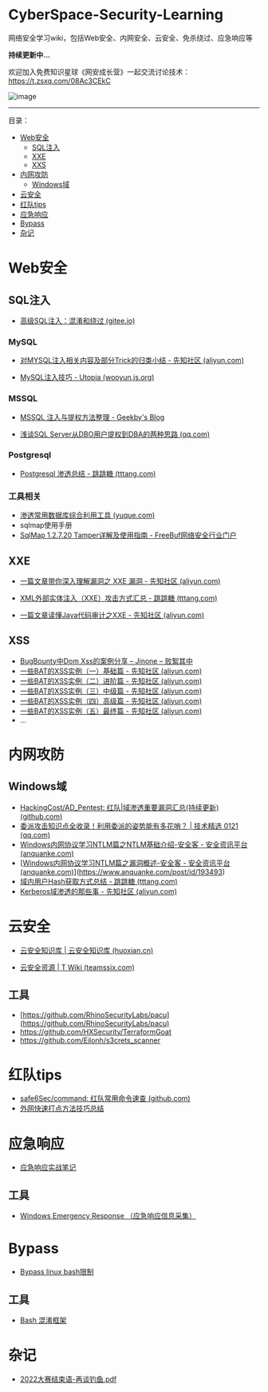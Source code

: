 # CyberSpace-Security-Learning
网络安全学习wiki，包括Web安全、内网安全、云安全、免杀绕过、应急响应等

**持续更新中...**

欢迎加入免费知识星球《网安成长营》一起交流讨论技术：https://t.zsxq.com/08Ac3CEkC

![image](https://user-images.githubusercontent.com/118149001/201599369-27d9e7b8-9f6d-4300-9028-87fb7759d434.png)






----------------------------------------------------------------
目录：
- [Web安全](#web安全)
    - [SQL注入](#sql注入)
    - [XXE](#xxe)
    - [XXS](#xss)
- [内网攻防](#内网攻防)
    - [Windows域](#windows域)
- [云安全](#云安全)
- [红队tips](#红队tips)
- [应急响应](#应急响应)
- [Bypass](#bypass)
- [杂记](#杂记)


# Web安全

## SQL注入

- [高级SQL注入：混淆和绕过 (gitee.io)](https://ernket.gitee.io/2020/02/06/高级SQL注入：混淆和绕过/)



### MySQL

- [对MYSQL注入相关内容及部分Trick的归类小结 - 先知社区 (aliyun.com)](https://xz.aliyun.com/t/7169)

- [MySQL注入技巧 - Utopia (wooyun.js.org)](https://wooyun.js.org/drops/MySQL注入技巧.html)



### MSSQL

- [MSSQL 注入与提权方法整理 - Geekby's Blog](https://www.geekby.site/2021/01/mssql注入与提权方法整理/)

- [浅谈SQL Server从DBO用户提权到DBA的两种思路 (qq.com)](https://mp.weixin.qq.com/s/y_h3GCWcYz7EW11Bz5OkLg)

  

### Postgresql

- [Postgresql 渗透总结 - 跳跳糖 (tttang.com)](https://tttang.com/archive/1547/)



### 工具相关

- [渗透常用数据库综合利用工具 (yuque.com)](https://www.yuque.com/xxxasec/odeznb/mahogt#vrKaQ)
- sqlmap使用手册
- [SqlMap 1.2.7.20 Tamper详解及使用指南 - FreeBuf网络安全行业门户](https://www.freebuf.com/sectool/179035.html)



## XXE

- [一篇文章带你深入理解漏洞之 XXE 漏洞 - 先知社区 (aliyun.com)](https://xz.aliyun.com/t/3357)

- [XML外部实体注入（XXE）攻击方式汇总 - 跳跳糖 (tttang.com)](https://tttang.com/archive/1813/)

- [一篇文章读懂Java代码审计之XXE - 先知社区 (aliyun.com)](https://xz.aliyun.com/t/7272)



## XSS

- [BugBounty中Dom Xss的案例分享 – Jinone – 败絮其中](https://jinone.github.io/bugbounty-dom-xss/)
- [一些BAT的XSS实例（一）基础篇 - 先知社区 (aliyun.com)](https://xz.aliyun.com/t/11677)
- [一些BAT的XSS实例（二）进阶篇 - 先知社区 (aliyun.com)](https://xz.aliyun.com/t/11681)
- [一些BAT的XSS实例（三）中级篇 - 先知社区 (aliyun.com)](https://xz.aliyun.com/t/11682)
- [一些BAT的XSS实例（四）高级篇 - 先知社区 (aliyun.com)](https://xz.aliyun.com/t/11705)
- [一些BAT的XSS实例（五）最终篇 - 先知社区 (aliyun.com)](https://xz.aliyun.com/t/11790)
- ...



# 内网攻防

## Windows域

- [HackingCost/AD_Pentest: 红队|域渗透重要漏洞汇总(持续更新) (github.com)](https://github.com/HackingCost/AD_Pentest)
- [委派攻击知识点全收录！利用委派的姿势能有多花哨？ | 技术精选 0121 (qq.com)](https://mp.weixin.qq.com/s/GdmnlsKJJXhElA4GuwxTKQ)
- [Windows内网协议学习NTLM篇之NTLM基础介绍-安全客 - 安全资讯平台 (anquanke.com)](https://www.anquanke.com/post/id/193149)
- [[Windows内网协议学习NTLM篇之漏洞概述-安全客 - 安全资讯平台 (anquanke.com)](https://www.anquanke.com/post/id/194514)](https://www.anquanke.com/post/id/193493)
- [域内用户Hash获取方式总结 - 跳跳糖 (tttang.com)](https://tttang.com/archive/1758/)
- [Kerberos域渗透的那些事 - 先知社区 (aliyun.com)](https://xz.aliyun.com/t/10189)





# 云安全

- [云安全知识库 | 云安全知识库 (huoxian.cn)](https://cloudsec.huoxian.cn/)

- [云安全资源 | T Wiki (teamssix.com)](https://wiki.teamssix.com/cloudsecurityresources/)

## 工具
- [https://github.com/RhinoSecurityLabs/pacu](https://github.com/RhinoSecurityLabs/pacu)
- https://github.com/HXSecurity/TerraformGoat
- https://github.com/Eilonh/s3crets_scanner



# 红队tips

- [safe6Sec/command: 红队常用命令速查 (github.com)](https://github.com/safe6Sec/command)
- [外网快速打点方法技巧总结](https://github.com/biggerduck/RedTeamNotes/blob/main/%E7%BA%A2%E9%98%9F%E5%9F%BA%E6%93%8D2-%E5%A4%96%E7%BD%91%E5%BF%AB%E9%80%9F%E6%89%93%E7%82%B9%E6%96%B9%E6%B3%95%26%E6%8A%80%E5%B7%A7%E6%80%BB%E7%BB%93.pdf)


# 应急响应

- [应急响应实战笔记](https://github.com/Bypass007/Emergency-Response-Notes)


## 工具
- [Windows Emergency Response （应急响应信息采集）](https://github.com/ra66itmachine/GetInfo)




# Bypass 
- [Bypass linux bash限制](https://book.hacktricks.xyz/linux-hardening/bypass-bash-restrictions)

## 工具
- [Bash 混淆框架](https://github.com/Bashfuscator/Bashfuscator)





# 杂记
- [2022大赛结束语-再谈钓鱼.pdf](https://github.com/biggerduck/RedTeamNotes/blob/main/2022%E5%A4%A7%E8%B5%9B%E7%BB%93%E6%9D%9F%E8%AF%AD-%E5%86%8D%E8%B0%88%E9%92%93%E9%B1%BC.pdf)
